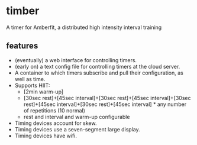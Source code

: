 # timber
A timer for Amberfit, a distributed high intensity interval training 

## features
- (eventually) a web interface for controlling timers.
- (early on) a text config file for controlling timers at the cloud server.
- A container to which timers subscribe and pull their configuration, as well as time.
- Supports HIIT:
	+ [2min warm-up]
	+ [30sec rest]+[45sec interval]+[30sec rest]+[45sec interval]+[30sec rest]+[45sec interval]+[30sec rest]+[45sec interval] * any number of repetitions (10 normal)
	+ rest and interval and warm-up configurable
- Timing devices account for skew.
- Timing devices use a seven-segment large display.
- Timing devices have wifi.
